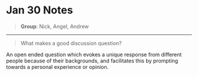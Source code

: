 # Jan 30 Notes

 > **Group**: Nick, Angel, Andrew
---
 > What makes a good discussion question?  

An open ended question which evokes a unique response from different people because of their backgrounds, and facilitates this by prompting towards a personal experience or opinion.


